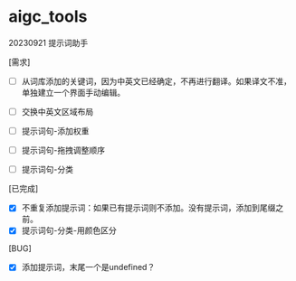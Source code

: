 # aigc_tools


20230921
提示词助手

[需求]

- [ ] 从词库添加的关键词，因为中英文已经确定，不再进行翻译。如果译文不准，单独建立一个界面手动编辑。
- [ ] 交换中英文区域布局
- [ ] 提示词句-添加权重
- [ ] 提示词句-拖拽调整顺序
- [ ] 提示词句-分类


[已完成]
- [x] 不重复添加提示词：如果已有提示词则不添加。没有提示词，添加到尾缀之前。
- [x] 提示词句-分类-用颜色区分

[BUG]
- [x] 添加提示词，末尾一个是undefined？





